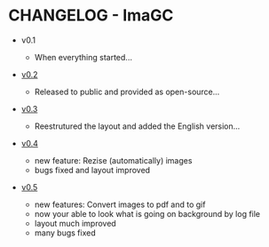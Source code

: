 # CHANGELOG - ImaGC

- v0.1
  - When everything started...

- [v0.2](https://github.com/ArtesGC/ImaGC/releases/tag/v0.2)
  - Released to public and provided as open-source...

- [v0.3](https://github.com/ArtesGC/ImaGC/releases/tag/v0.3)
  - Reestrutured the layout and added the English version...

- [v0.4](https://github.com/ArtesGC/ImaGC/releases/tag/v0.4)
  - new feature: Rezise (automatically) images
  - bugs fixed and layout improved

- [v0.5](https://github.com/ArtesGC/ImaGC/releases/tag/v0.5)
  - new features: Convert images to pdf and to gif
  - now your able to look what is going on background by log file
  - layout much improved
  - many bugs fixed

